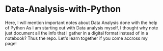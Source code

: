 # Data-Analysis-with-Python
Here, I will mention important notes about Data Analysis done with the help of Python
As I am starting out with Data analysis myself, I thought why note just document all the info that I gather in a digital format instead of in a notebook? Thus the repo.
Let's learn together if you come accross my page!